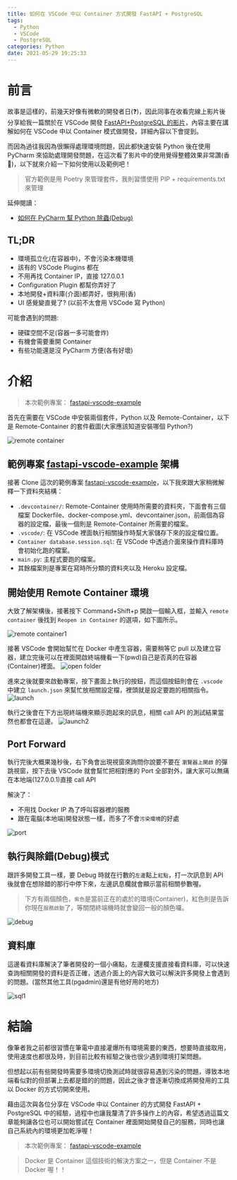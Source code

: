 ```yaml
---
title: 如何在 VSCode 中以 Container 方式開發 FastAPI + PostgreSQL
tags:
  - Python
  - VSCode
  - PostgreSQL
categories: Python
date: 2021-05-29 19:25:33
---
```


<style>
  section.compact {
    font-size: 150%  
  }
  img[alt~="center"] {
    display: block;
    margin: 0 auto;
  }
</style>

# 前言

故事是這樣的，前幾天好像有微軟的開發者日(❓)，因此同事在收看完線上影片後分享給我一篇關於在 VSCode 開發 [FastAPI+PostgreSQL 的影片](https://www.youtube.com/watch?v=FvUpjdWnibo)，內容主要在講解如何在 VSCode 中以 Container 模式做開發，詳細內容以下會提到。

而因為過往我因為很懶得處理環境問題，因此都快速安裝 Python 後在使用 PyCharm 來協助處理開發問題，在這次看了影片中的使用覺得整體效果非常讚(香 🥰)，以下就來介紹一下如何使用以及範例吧！

> 官方範例是用 Poetry 來管理套件，我則習慣使用 PIP + requirements.txt 來管理

延伸閱讀：

- [如何在 PyCharm 幫 Python 除蟲(Debug)](https://nijialin.com/2021/05/03/how-to-debug-python-by-pycharm-tw/)
<!-- more -->

## TL;DR

- 環境孤立化(在容器中)，不會污染本機環境
- 該有的 VSCode Plugins 都在
- 不用再找 Container IP，直接 127.0.0.1
- Configuration Plugin 都幫你弄好了
- 本地開發+資料庫(介面)都弄好，很夠用(香)
- UI 感覺變直覺了? (以前不太會用 VSCode 寫 Python)

可能會遇到的問題:

- 硬碟空間不足(容器一多可能會炸)
- 有機會需要重開 Container
- 有些功能還是沒 PyCharm 方便(各有好壞)

# 介紹

> 本次範例專案： [fastapi-vscode-example](https://github.com/louis70109/fastapi-vscode-example)

首先在需要在 VSCode 中安裝兩個套件，Python 以及 Remote-Container，以下是 Remote-Container 的套件截圖(大家應該知道安裝哪個 Python?)

![remote container](https://nijialin.com/images/2021/fastapi-container/remote0.png)

## 範例專案 [fastapi-vscode-example](https://github.com/louis70109/fastapi-vscode-example) 架構

接著 Clone 這次的範例專案 [fastapi-vscode-example](https://github.com/louis70109/fastapi-vscode-example)，以下我來跟大家稍微解釋一下資料夾結構：

- `.devcontainer/`: Remote-Container 使用時所需要的資料夾，下面會有三個檔案 Dockerfile、docker-compose.yml、devcontainer.json，前兩個為容器的設定檔，最後一個則是 Remote-Container 所需要的檔案。
- `.vscode/`: 在 VSCode 裡面執行相關操作時幫大家儲存下來的設定檔位置。
- `Container database.session.sql`: 在 VSCode 中透過介面來操作資料庫時會初始化跑的檔案。
- `main.py`: 主程式要跑的檔案。
- 其餘檔案則是專案在寫時所分類的資料夾以及 Heroku 設定檔。

## 開始使用 Remote Container 環境

大致了解架構後，接著按下 Command+Shift+p 開啟一個輸入框，並輸入 `remote container` 後找到 `Reopen in Container` 的選項，如下圖所示。

![remote container1](https://nijialin.com/images/2021/fastapi-container/remote1.png)

接著 VSCode 會開始幫忙在 Docker 中產生容器，需要稍等它 pull 以及建立容器，建立完後可以在裡面開啟終端機看一下(pwd)自己是否真的在容器(Container)裡面。
![open folder](https://nijialin.com/images/2021/fastapi-container/open1.png)

進來之後就要來啟動專案，按下畫面上執行的按鈕，而這個按鈕則會在 `.vscode` 中建立 `launch.json` 來幫忙放相關設定檔，裡頭就是設定要跑的相關指令。
![launch](https://nijialin.com/images/2021/fastapi-container/lauch1.png)

執行之後會在下方出現終端機來顯示跑起來的訊息，相關 call API 的測試結果當然也都會在這邊。
![launch2](https://nijialin.com/images/2021/fastapi-container/launch2.png)

## Port Forward

執行完後大概果幾秒後，右下角會出現視窗來詢問你說要不要在 `瀏覽器上開啟` 的彈跳視窗，按下去後 VSCode 就會幫忙把相對應的 Port 全部對外，讓大家可以無痛在本地端(127.0.0.1)直接 call API

解決了：

- 不用找 Docker IP 為了呼叫容器裡的服務
- 跟在電腦(本地端)開發狀態一樣，而多了不會`污染環境`的好處

![port](https://nijialin.com/images/2021/fastapi-container/port.png)

## 執行與除錯(Debug)模式

跟許多開發工具一樣，要 Debug 時就在行數的`左邊`點上`紅點`，打一次訊息到 API 後就會在想除錯的那行中停下來，左邊訊息欄就會顯示當前相關參數喔。

> 下方有兩個顏色，`紫色`是當前正在的處於的環境(Container)，紅色則是告訴你現在`服務啟動`了，等關閉終端機時就會變回一般的顏色囉。

![debug](https://nijialin.com/images/2021/fastapi-container/debug1.png)

## 資料庫

這邊看資料庫解決了筆者開發的一個小痛點，左邊欄支援直接看資料庫，可以快速查詢相關開發的資料是否正確，透過介面上的內容大致可以解決許多開發上會遇到的問題。(當然其他工具(pgadmin)還是有他好用的地方)

![sql1](https://nijialin.com/images/2021/fastapi-container/sql1.png)

# 結論

像筆者我之前都很習慣在筆電中直接灌爆所有環境需要的東西，想要時直接取用，使用速度也都很及時，到目前比較有經驗之後也很少遇到環境打架問題。

但想起以前有些開發時需要多環境切換測試時就很容易遇到污染的問題，導致本地端看似對的但部署上去都是錯的的問題，因此之後才會逐漸切換成將開發用的工具以 Docker 的方式切開來使用。

藉由這次與各位分享在 VSCode 中以 Container 的方式開發 FastAPI + PostgreSQL 中的經驗，過程中也讓我釐清了許多操作上的內容，希望透過這篇文章能夠讓各位也可以開始嘗試在 Container 裡面開始開發自己的服務，同時也讓自己系統內的環境更加乾淨喔！

> 本次範例專案： [fastapi-vscode-example](https://github.com/louis70109/fastapi-vscode-example)

> Docker 是 Container 這個技術的解決方案之一，但是 Container 不是 Docker 喔！！
